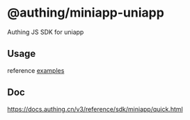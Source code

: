 # @authing/miniapp-uniapp

Authing JS SDK for uniapp

## Usage

reference [examples](../../examples/miniapp-uniapp/src/pages/index/index.vue)

## Doc

https://docs.authing.cn/v3/reference/sdk/miniapp/quick.html